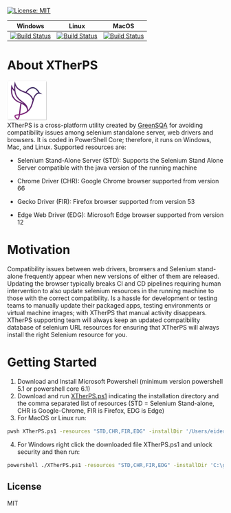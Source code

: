 [![License: MIT](https://img.shields.io/badge/License-MIT-yellow.svg)](https://opensource.org/licenses/MIT)

| Windows  | Linux  | MacOS  |
|---|---|---|
| [![Build Status](https://greensqa.visualstudio.com/XTherPS/_apis/build/status/XTherCI-Windows?branchName=master)](https://greensqa.visualstudio.com/XTherPS/_build/latest?definitionId=129&branchName=master)  | [![Build Status](https://greensqa.visualstudio.com/XTherPS/_apis/build/status/XTherCI-Linux?branchName=master)](https://greensqa.visualstudio.com/XTherPS/_build/latest?definitionId=127&branchName=master)  | [![Build Status](https://greensqa.visualstudio.com/XTherPS/_apis/build/status/XTherCI-MacOS?branchName=master)](https://greensqa.visualstudio.com/XTherPS/_build/latest?definitionId=128&branchName=master)  |

# About XTherPS 
[![N|Solid](https://github.com/TheSoftwareDesignLab/XTherPS/blob/master/Img/XTherPSSmall.png)](http://www.greensqa.com)
<br>
XTherPS is a cross-platform utility created by [GreenSQA](https://greensqa.com/en) for avoiding compatibility issues among selenium standalone server, web drivers and browsers. It is coded in PowerShell Core; therefore, it runs on Windows, Mac, and Linux. Supported resources are:

- Selenium Stand-Alone Server (STD): Supports the Selenium Stand Alone Server compatible with the java version of the running machine

- Chrome Driver (CHR): Google Chrome browser supported from version 66

- Gecko Driver (FIR): Firefox browser supported from version 53 

- Edge Web Driver (EDG): Microsoft Edge browser supported from version 12

# Motivation
Compatibility issues between web drivers, browsers and Selenium stand-alone frequently appear when new versions of either of them are released. Updating the browser typically breaks CI and CD pipelines requiring human intervention to also update selenium resources in the running machine to those with the correct compatibility.
Is a hassle for development or testing teams to manually update their packaged apps, testing environments or virtual machine images; with XTherPS that manual activity disappears. XTherPS supporting team will always keep an updated compatibility database of selenium URL resources for ensuring that XTherPS will always install the right Selenium resource for you.

# Getting Started

1. Download and Install Microsoft Powershell (minimum version powershell 5.1 or powershell core 6.1)
2. Download and run [XTherPS.ps1](https://raw.githubusercontent.com/TheSoftwareDesignLab/XTherPS/master/XTherPS.ps1) indicating the installation directory and the comma separated list of resources (STD = Selenium Stand-alone, CHR is Google-Chrome, FIR is Firefox, EDG is Edge)
3. For MacOS or Linux run:
```sh
pwsh XTherPS.ps1 -resources "STD,CHR,FIR,EDG" -installDir '/Users/eider/Selenium'
```
4.	For Windows right click the downloaded file XTherPS.ps1 and unlock security and then run:
```sh
powershell ./XTherPS.ps1 -resources "STD,CHR,FIR,EDG" -installDir 'C:\greensqa\selenium'
```

License
----

MIT
